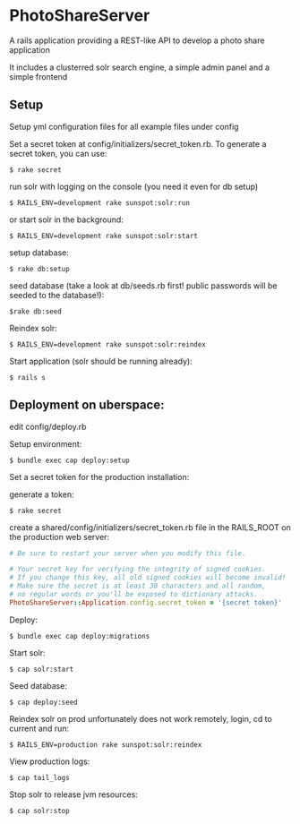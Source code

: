 # PhotoShareServer

A rails application providing a REST-like API to develop a photo share application

It includes a clusterred solr search engine, a simple admin panel and a simple frontend

## Setup

Setup yml configuration files for all example files under config

Set a secret token at config/initializers/secret_token.rb. To generate a secret token, you can use:

	$ rake secret

run solr with logging on the console (you need it even for db setup)

	$ RAILS_ENV=development rake sunspot:solr:run

or start solr in the background:

	$ RAILS_ENV=development rake sunspot:solr:start 

setup database:

	$ rake db:setup

seed database (take a look at db/seeds.rb first! public passwords will be seeded to the database!):

	$rake db:seed

Reindex solr:

	$ RAILS_ENV=development rake sunspot:solr:reindex

Start application (solr should be running already):

	$ rails s


## Deployment on uberspace:

edit config/deploy.rb

Setup environment: 

	$ bundle exec cap deploy:setup

Set a secret token for the production installation:

generate a token:

	$ rake secret

create  a shared/config/initializers/secret_token.rb file in the RAILS_ROOT on the production web server:

```ruby
# Be sure to restart your server when you modify this file.

# Your secret key for verifying the integrity of signed cookies.
# If you change this key, all old signed cookies will become invalid!
# Make sure the secret is at least 30 characters and all random,
# no regular words or you'll be exposed to dictionary attacks.
PhotoShareServer::Application.config.secret_token = '{secret token}'
```

Deploy:
	
	$ bundle exec cap deploy:migrations

Start solr:

	$ cap solr:start

Seed database:

	$ cap deploy:seed

Reindex solr on prod unfortunately does not work remotely, login, cd to current and run:

	$ RAILS_ENV=production rake sunspot:solr:reindex
	
View production logs:

	$ cap tail_logs 

Stop solr to release jvm resources:

	$ cap solr:stop




